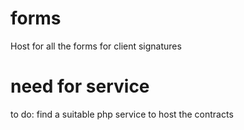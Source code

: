 # forms
Host for all the forms for client signatures

# need for service
to do: find a suitable php service to host the contracts
